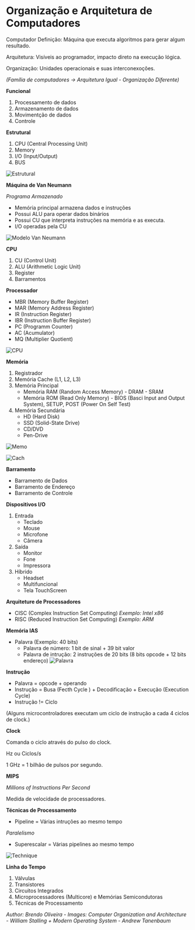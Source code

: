 # Organização e Arquitetura de Computadores

Computador Definição: Máquina que executa algoritmos para gerar algum resultado.

Arquitetura: Visíveis ao programador, impacto direto na execução lógica.

Organização: Unidades operacionais e suas interconexoções.

*(Família de computadores -> Arquitetura Igual - Organização Diferente)*

**Funcional**
1. Processamento de dados
2. Armazenamento de dados
3. Movimentção de dados
4. Controle

**Estrutural**
1. CPU (Central Processing Unit)
2. Memory
3. I/O (Input/Output)
4. BUS

![Estrutural](img1.png)

**Máquina de Van Neumann**

*Programa Armazenado*
* Memória principal armazena dados e instruções
* Possui ALU para operar dados binários
* Possui CU que interpreta instruções na memória e as executa.
* I/O operadas pela CU

![Modelo Van Neumann](img2.png)


**CPU**
1. CU (Control Unit)
2. ALU (Arithmetic Logic Unit)
3. Register
4. Barramentos

**Processador**
* MBR (Memory Buffer Register)
* MAR (Memory Address Register)
* IR (Instruction Register)
* IBR (Instruction Buffer Register)
* PC (Programm Counter)
* AC (Acumulator)
* MQ (Multiplier Quotient)

![CPU](img4.png)

**Memória**
1. Registrador
2. Memória Cache (L1, L2, L3)
3. Memória Principal
   * Memória RAM (Random Access Memory) - DRAM - SRAM
   * Memória ROM (Read Only Memory) - BIOS (Basci Input and Output System), SETUP, POST (Power On Self Test)
4. Memória Secundária
   * HD (Hard Disk)
   * SSD (Solid-State Drive)
   * CD/DVD
   * Pen-Drive


![Memo](img5.png)

![Cach](img6.png)

**Barramento**
* Barramento de Dados
* Barramento de Endereço
* Barramento de Controle

**Dispositivos I/O**
1. Entrada
   * Teclado
   * Mouse
   * Microfone
   * Câmera
2. Saída
   * Monitor
   * Fone
   * Impressora
3. Híbrido
   * Headset
   * Multifuncional
   * Tela TouchScreen

**Arquiteture de Processadores**
* CISC (Complex Instruction Set Computing)
 *Exemplo: Intel x86*
* RISC (Reduced Instruction Set Computing)
 *Exemplo: ARM*

**Memória IAS**
* Palavra (Exemplo: 40 bits)
   * Palavra de número: 1 bit de sinal + 39 bit valor
   * Palavra de intrução: 2 instruções de 20 bits (8 bits opcode + 12 bits endereço)
![Palavra](img3.png)

**Instrução**
* Palavra = opcode + operando
* Instrução = Busa (Fecth Cycle ) + Decodificação + Execução (Execution Cycle)
* Instrução != Ciclo

(Alguns microcontroladores executam um ciclo de instrução a cada 4 ciclos de clock.)

**Clock**

Comanda o ciclo através do pulso do clock.

Hz ou Ciclos/s

1 GHz = 1 bilhão de pulsos por segundo.

**MIPS**

*Millions of Instructions Per Second*

Medida de velocidade de processadores.

**Técnicas de Processamento**

* Pipeline = Várias intruções ao mesmo tempo

*Paralelismo*
* Superescalar = Várias pipelines ao mesmo tempo

![Technique](img7.png)


**Linha do Tempo**

1. Válvulas
2. Transistores
3. Circuitos Integrados
4. Microprocessadores (Multicore) e Memórias Semicondutoras 
5. Técnicas de Processamento

*Author: Brendo Oliveira - 
Images: Computer Organization and Architecture - William Stalling + Modern Operating System - Andrew Tanenbaum*

